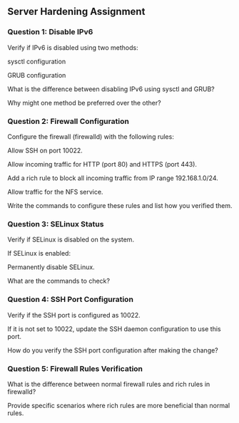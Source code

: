 ## Server Hardening Assignment
### Question 1: Disable IPv6

Verify if IPv6 is disabled using two methods:


sysctl configuration

GRUB configuration

What is the difference between disabling IPv6 using sysctl and GRUB?


Why might one method be preferred over the other?


### Question 2: Firewall Configuration
Configure the firewall (firewalld) with the following rules:

Allow SSH on port 10022.

Allow incoming traffic for HTTP (port 80) and HTTPS (port 443).

Add a rich rule to block all incoming traffic from IP range 192.168.1.0/24.

Allow traffic for the NFS service.

Write the commands to configure these rules and list how you verified them.


### Question 3: SELinux Status

Verify if SELinux is disabled on the system.

If SELinux is enabled:


Permanently disable SELinux.

What are the commands to check?


### Question 4: SSH Port Configuration

Verify if the SSH port is configured as 10022.

If it is not set to 10022, update the SSH daemon configuration to use this port.

How do you verify the SSH port configuration after making the change?


### Question 5: Firewall Rules Verification

What is the difference between normal firewall rules and rich rules in firewalld?

Provide specific scenarios where rich rules are more beneficial than normal rules.